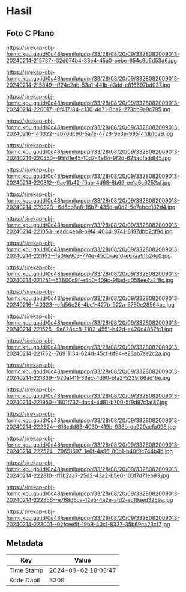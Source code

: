 # Hasil

## Foto C Plano

https://sirekap-obj-formc.kpu.go.id/0c48/pemilu/pdpr/33/28/08/20/09/3328082009013-20240214-215737--32d074b4-33e4-45a0-bebe-654c9d6d53d6.jpg

https://sirekap-obj-formc.kpu.go.id/0c48/pemilu/pdpr/33/28/08/20/09/3328082009013-20240214-215849--ff24c2ab-53a1-441b-a3dd-c816697bd037.jpg

https://sirekap-obj-formc.kpu.go.id/0c48/pemilu/pdpr/33/28/08/20/09/3328082009013-20240214-220017--0f417184-c130-4d71-8ca2-273bb9a9c795.jpg

https://sirekap-obj-formc.kpu.go.id/0c48/pemilu/pdpr/33/28/08/20/09/3328082009013-20240216-140322--ab76dc90-5a7e-4728-9e3e-99514fdb1b29.jpg

https://sirekap-obj-formc.kpu.go.id/0c48/pemilu/pdpr/33/28/08/20/09/3328082009013-20240214-220550--95fd1e45-10d7-4e64-9f2d-625adfaddf45.jpg

https://sirekap-obj-formc.kpu.go.id/0c48/pemilu/pdpr/33/28/08/20/09/3328082009013-20240214-220812--9ae1fb42-f0ab-4d68-8b69-ee1a6c6252af.jpg

https://sirekap-obj-formc.kpu.go.id/0c48/pemilu/pdpr/33/28/08/20/09/3328082009013-20240214-220923--6d5cb8a8-16b7-435d-a0d2-5e7ebce182d4.jpg

https://sirekap-obj-formc.kpu.go.id/0c48/pemilu/pdpr/33/28/08/20/09/3328082009013-20240214-221053--eadc4eb8-b9f4-4034-9741-8197dbb2df9d.jpg

https://sirekap-obj-formc.kpu.go.id/0c48/pemilu/pdpr/33/28/08/20/09/3328082009013-20240214-221153--fa06e903-774e-4500-aefd-e67aa9f524c0.jpg

https://sirekap-obj-formc.kpu.go.id/0c48/pemilu/pdpr/33/28/08/20/09/3328082009013-20240214-221251--53600c9f-e5d0-409c-98ad-c058ee4a2f8c.jpg

https://sirekap-obj-formc.kpu.go.id/0c48/pemilu/pdpr/33/28/08/20/09/3328082009013-20240216-140323--cfd56c26-4bc1-427b-922a-5780e28564ac.jpg

https://sirekap-obj-formc.kpu.go.id/0c48/pemilu/pdpr/33/28/08/20/09/3328082009013-20240214-221525--9a828ec8-7102-4551-b42d-e420c4857fc1.jpg

https://sirekap-obj-formc.kpu.go.id/0c48/pemilu/pdpr/33/28/08/20/09/3328082009013-20240214-221752--76911134-624d-45cf-bf94-e28ab7ee2c2a.jpg

https://sirekap-obj-formc.kpu.go.id/0c48/pemilu/pdpr/33/28/08/20/09/3328082009013-20240214-221839--920af411-33ec-4d90-bfa2-5239f66ad16e.jpg

https://sirekap-obj-formc.kpu.go.id/0c48/pemilu/pdpr/33/28/08/20/09/3328082009013-20240214-221950--1801f732-dac4-4d81-b700-5f9d97c1af87.jpg

https://sirekap-obj-formc.kpu.go.id/0c48/pemilu/pdpr/33/28/08/20/09/3328082009013-20240214-222324--818cdd83-4030-419b-938b-da929aefa098.jpg

https://sirekap-obj-formc.kpu.go.id/0c48/pemilu/pdpr/33/28/08/20/09/3328082009013-20240214-222524--79651697-1e6f-4a96-80b1-b40f9c744b4b.jpg

https://sirekap-obj-formc.kpu.go.id/0c48/pemilu/pdpr/33/28/08/20/09/3328082009013-20240214-222810--ff1b2aa7-25d2-43a2-b5e0-103f7d71eb93.jpg

https://sirekap-obj-formc.kpu.go.id/0c48/pemilu/pdpr/33/28/08/20/09/3328082009013-20240214-222856--e768d6ca-12e5-4a2e-afd2-ec19aed3259a.jpg

https://sirekap-obj-formc.kpu.go.id/0c48/pemilu/pdpr/33/28/08/20/09/3328082009013-20240214-223001--02fcee5f-19b9-40c1-8337-35b69ca23cf7.jpg


## Metadata

| Key        | Value               |
| ---------- | ------------------- |
| Time Stamp | 2024-03-02 18:03:47 |
| Kode Dapil | 3309                |



